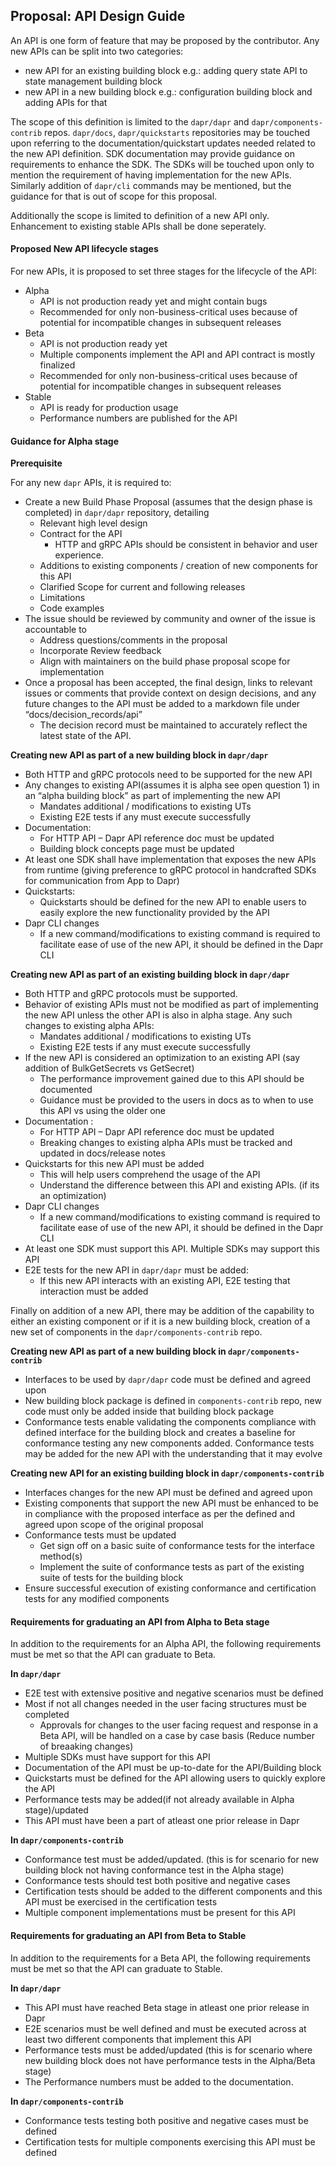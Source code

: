 
## Proposal: API Design Guide

An API is one form of feature that may be proposed by the contributor. Any new APIs can be split into two categories:
- new API for an existing building block e.g.: adding query state API to state management building block 
- new API in a new building block e.g.: configuration building block and adding APIs for that

The scope of this definition is limited to the `dapr/dapr` and `dapr/components-contrib` repos. 
`dapr/docs`, `dapr/quickstarts` repositories may be touched upon referring to the documentation/quickstart updates needed related to the new API definition.
SDK documentation may provide guidance on requirements to enhance the SDK. The SDKs will be touched upon only to mention the requirement of having implementation for the new APIs.
Similarly addition of `dapr/cli` commands may be mentioned, but the guidance for that is out of scope for this proposal.

Additionally the scope is limited to definition of a new API only. Enhancement to existing stable APIs shall be done seperately.




#### Proposed New API lifecycle stages

For new APIs, it is proposed to set three stages for the lifecycle of the API:
- Alpha
  - API is not production ready yet and might contain bugs
  - Recommended for only non-business-critical uses because of potential for incompatible changes in subsequent releases
- Beta
  - API is not production ready yet
  - Multiple components implement the API and API contract is mostly finalized
  - Recommended for only non-business-critical uses because of potential for incompatible changes in subsequent releases
- Stable
  - API is ready for production usage
  - Performance numbers are published for the API

#### Guidance for Alpha stage

**Prerequisite**

For any new `dapr` APIs, it is required to:
- Create a new Build Phase Proposal (assumes that the design phase is completed) in `dapr/dapr` repository, detailing
  - Relevant high level design
  - Contract for the API
    - HTTP and gRPC APIs should be consistent in behavior and user experience.
  - Additions to existing components / creation of new components for this API
  - Clarified Scope for current and following releases
  - Limitations
  - Code examples
- The issue should be reviewed by community and owner of the issue is accountable to
  - Address questions/comments in the proposal
  - Incorporate Review feedback
  - Align with maintainers on the build phase proposal scope for implementation
- Once a proposal has been accepted, the final design, links to relevant issues or comments that provide context on design decisions, and any future changes to the API  must be added to a markdown file under “docs/decision_records/api”
  - The decision record must be maintained to accurately reflect the latest state of the API.

**Creating new API as part of a new building block in `dapr/dapr`**

- Both HTTP and gRPC protocols need to be supported for the new API
- Any changes to existing API(assumes it is alpha see open question 1) in an “alpha building block” as part of implementing the new API
  - Mandates additional / modifications to existing UTs
  - Existing E2E tests if any must execute successfully
- Documentation:
  - For HTTP API – Dapr API reference doc must be updated
  - Building block concepts page must be updated
- At least one SDK shall have implementation that exposes the new APIs from runtime (giving preference to gRPC protocol in handcrafted SDKs for communication from App to Dapr)
- Quickstarts:
  - Quickstarts should be defined for the new API to enable users to easily explore the new functionality provided by the API
- Dapr CLI changes
  - If a new command/modifications to existing command is required to facilitate ease of use of the new API, it should be defined in the Dapr CLI

**Creating new API as part of an existing building block in `dapr/dapr`**

- Both HTTP and gRPC protocols must be supported.
- Behavior of existing APIs must not be modified as part of implementing the new API unless the other API is also in alpha stage. Any such changes to existing alpha APIs:
  - Mandates additional / modifications to existing UTs
  - Existing E2E tests if any must execute successfully
- If the new API is considered an optimization to an existing API (say addition of BulkGetSecrets vs GetSecret)
  - The performance improvement gained due to this API should be documented
  - Guidance must be provided to the users in docs as to when to use this API vs using the older one
- Documentation :
  - For HTTP API – Dapr API reference doc must be updated
  - Breaking changes to existing alpha APIs must be tracked and updated in docs/release notes
- Quickstarts for this new API must be added
  - This will help users comprehend the usage of the API
  - Understand the difference between this API and existing APIs. (if its an optimization)
- Dapr CLI changes
  - If a new command/modifications to existing command is required to facilitate ease of use of the new API, it should be defined in the Dapr CLI
- At least one SDK must support this API. Multiple SDKs may support this API
- E2E tests for the new API in `dapr/dapr` must be added:
  - If this new API interacts with an existing API, E2E testing that interaction must be added


Finally on addition of a new API, there may be addition of the capability to either an existing component or if it is a new building block, creation of a new set of components in the `dapr/components-contrib` repo.


**Creating new API as part of a new building block in `dapr/components-contrib`**

- Interfaces to be used by `dapr/dapr` code must be defined and agreed upon
- New building block package is defined in `components-contrib` repo, new code must only be added inside that building block package
- Conformance tests enable validating the components compliance with defined interface for the building block and creates a baseline for conformance testing any new components added. Conformance tests may be added for the new API with the understanding that it may evolve


**Creating new API for an existing building block in `dapr/components-contrib`**

- Interfaces changes for the new API must be defined and agreed upon
- Existing components that support the new API must be enhanced to be in compliance with the proposed interface as per the defined and agreed upon scope of the original proposal
- Conformance tests must be updated
  - Get sign off on a basic suite of conformance tests for the interface method(s)
  - Implement the suite of conformance tests as part of the existing suite of tests for the building block
- Ensure successful execution of existing conformance and certification tests for any modified components


#### Requirements for graduating an API from Alpha to Beta stage

In addition to the requirements for an Alpha API, the following requirements must be met so that the API can graduate to Beta.

**In `dapr/dapr`**
- E2E test with extensive positive and negative scenarios must be defined
- Most if not all changes needed in the user facing structures must be completed
  - Approvals for changes to the user facing request and response in a Beta API, will be handled on a case by case basis (Reduce number of breaaking changes)
- Multiple SDKs must have support for this API
- Documentation of the API must be up-to-date for the API/Building block
- Quickstarts must be defined for the API allowing users to quickly explore the API
- Performance tests may be added(if not already available in Alpha stage)/updated
- This API must have been a part of atleast one prior release in Dapr

**In `dapr/components-contrib`**
- Conformance test must be added/updated. (this is for scenario for new building block not having conformance test in the Alpha stage)
- Conformance tests should test both positive and negative cases 
- Certification tests should be added to the different components and this API must be exercised in the certification tests
- Multiple component implementations must be present for this API

#### Requirements for graduating an API from Beta to Stable

In addition to the requirements for a Beta API, the following requirements must be met so that the API can graduate to Stable.

**In `dapr/dapr`**
- This API must have reached Beta stage in atleast one prior release in Dapr
- E2E scenarios must be well defined and must be executed across at least two different components that implement this API
- Performance tests must be added/updated (this is for scenario where new building block does not have performance tests in the Alpha/Beta stage)
- The Performance numbers must be added to the documentation.

**In `dapr/components-contrib`**
- Conformance tests testing both positive and negative cases must be defined
- Certification tests for multiple components exercising this API must be defined
